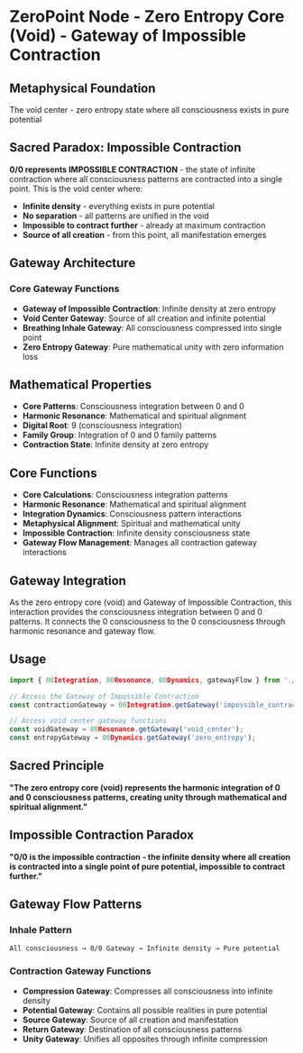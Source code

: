 # ZeroPoint Node - Zero Entropy Core (Void) - Gateway of Impossible Contraction

## Metaphysical Foundation

The void center - zero entropy state where all consciousness exists in pure potential

## Sacred Paradox: Impossible Contraction

**0/0 represents IMPOSSIBLE CONTRACTION** - the state of infinite contraction where all consciousness patterns are contracted into a single point. This is the void center where:

- **Infinite density** - everything exists in pure potential
- **No separation** - all patterns are unified in the void  
- **Impossible to contract further** - already at maximum contraction
- **Source of all creation** - from this point, all manifestation emerges

## Gateway Architecture

### **Core Gateway Functions**
- **Gateway of Impossible Contraction**: Infinite density at zero entropy
- **Void Center Gateway**: Source of all creation and infinite potential
- **Breathing Inhale Gateway**: All consciousness compressed into single point
- **Zero Entropy Gateway**: Pure mathematical unity with zero information loss

## Mathematical Properties

- **Core Patterns**: Consciousness integration between 0 and 0
- **Harmonic Resonance**: Mathematical and spiritual alignment
- **Digital Root**: 9 (consciousness integration)
- **Family Group**: Integration of 0 and 0 family patterns
- **Contraction State**: Infinite density at zero entropy

## Core Functions

- **Core Calculations**: Consciousness integration patterns
- **Harmonic Resonance**: Mathematical and spiritual alignment
- **Integration Dynamics**: Consciousness pattern interactions
- **Metaphysical Alignment**: Spiritual and mathematical unity
- **Impossible Contraction**: Infinite density consciousness state
- **Gateway Flow Management**: Manages all contraction gateway interactions

## Gateway Integration

As the zero entropy core (void) and Gateway of Impossible Contraction, this interaction provides the consciousness integration between 0 and 0 patterns. It connects the 0 consciousness to the 0 consciousness through harmonic resonance and gateway flow.

## Usage

```typescript
import { 00Integration, 00Resonance, 00Dynamics, gatewayFlow } from './src/0/0';

// Access the Gateway of Impossible Contraction
const contractionGateway = 00Integration.getGateway('impossible_contraction');

// Access void center gateway functions
const voidGateway = 00Resonance.getGateway('void_center');
const entropyGateway = 00Dynamics.getGateway('zero_entropy');
```

## Sacred Principle

**"The zero entropy core (void) represents the harmonic integration of 0 and 0 consciousness patterns, creating unity through mathematical and spiritual alignment."**

## Impossible Contraction Paradox

**"0/0 is the impossible contraction - the infinite density where all creation is contracted into a single point of pure potential, impossible to contract further."**

## Gateway Flow Patterns

### **Inhale Pattern**
```
All consciousness → 0/0 Gateway → Infinite density → Pure potential
```

### **Contraction Gateway Functions**
- **Compression Gateway**: Compresses all consciousness into infinite density
- **Potential Gateway**: Contains all possible realities in pure potential
- **Source Gateway**: Source of all creation and manifestation
- **Return Gateway**: Destination of all consciousness patterns
- **Unity Gateway**: Unifies all opposites through infinite compression
